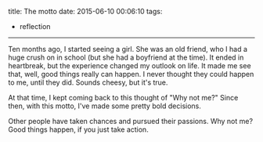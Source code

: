 title: The motto
date: 2015-06-10 00:06:10
tags:
- reflection
---

Ten months ago, I started seeing a girl. She was an old friend, who I had a huge crush on in school (but she had a boyfriend at the time). It ended in heartbreak, but the experience changed my outlook on life. It made me see that, well, good things really can happen. I never thought they could happen to me, until they did. Sounds cheesy, but it's true.

At that time, I kept coming back to this thought of "Why not me?" Since then, with this motto, I've made some pretty bold decisions.

Other people have taken chances and pursued their passions. Why not me? Good things happen, if you just take action.
